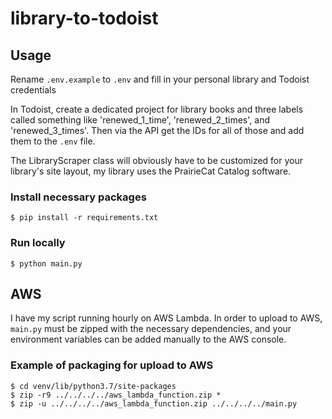 # library-to-todoist

## Usage

Rename `.env.example` to `.env` and fill in your personal library and Todoist credentials

In Todoist, create a dedicated project for library books and three labels called something like 'renewed_1_time', 'renewed_2_times', and 'renewed_3_times'. Then via the API get the IDs for all of those and add them to the `.env` file.

The LibraryScraper class will obviously have to be customized for your library's site layout, my library uses the PrairieCat Catalog software.

### Install necessary packages

```
$ pip install -r requirements.txt
```

### Run locally

```
$ python main.py
```

## AWS

I have my script running hourly on AWS Lambda. In order to upload to AWS, `main.py` must be zipped with the necessary dependencies, and your environment variables can be added manually to the AWS console.

### Example of packaging for upload to AWS

```
$ cd venv/lib/python3.7/site-packages
$ zip -r9 ../../../../aws_lambda_function.zip *
$ zip -u ../../../../aws_lambda_function.zip ../../../../main.py
```
